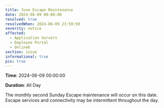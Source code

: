 ```yaml
---
title: June Escape Maintenance
date: 2024-06-09 00:00:00
resolved: true
resolvedWhen: 2024-06-09 23:59:59
severity: notice
affected:
  - Application Servers
  - Employee Portal
  - Online6
section: issue
informational: true
pin: true
---
```


**Time**: 2024-06-09 00:00:00

**Duration**: All Day

The monthly second Sunday Escape maintenance will occur on this date. Escape services and connectivity may be intermittent throughout the day.
